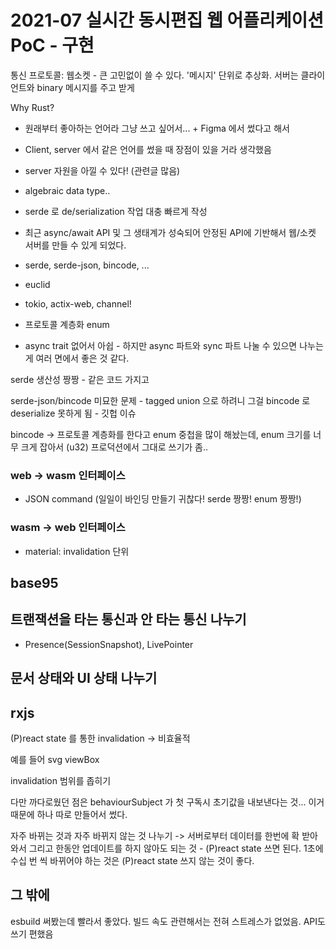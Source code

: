 # 2021-07 실시간 동시편집 웹 어플리케이션 PoC - 구현

통신 프로토콜: 웹소켓 - 큰 고민없이 쓸 수 있다. '메시지' 단위로 추상화. 서버는 클라이언트와 binary 메시지를 주고 받게

Why Rust?

- 원래부터 좋아하는 언어라 그냥 쓰고 싶어서... + Figma 에서 썼다고 해서
- Client, server 에서 같은 언어를 썼을 때 장점이 있을 거라 생각했음
- server 자원을 아낄 수 있다! (관련글 많음)
- algebraic data type..
- serde 로 de/serialization 작업 대충 빠르게 작성
- 최근 async/await API 및 그 생태계가 성숙되어 안정된 API에 기반해서 웹/소켓 서버를 만들 수 있게 되었다.


- serde, serde-json, bincode, ...
- euclid
- tokio, actix-web, channel!
- 프로토콜 계층화 enum
- async trait 없어서 아쉽 - 하지만 async 파트와 sync 파트 나눌 수 있으면 나누는게 여러 면에서 좋은 것 같다.

serde 생산성 짱짱 - 같은 코드 가지고 

serde-json/bincode 미묘한 문제 - tagged union 으로 하려니 그걸 bincode 로 deserialize 못하게 됨 - 깃헙 이슈

bincode -> 프로토콜 계층화를 한다고 enum 중첩을 많이 해놨는데, enum 크기를 너무 크게 잡아서 (u32) 프로덕션에서 그대로 쓰기가 좀..

### web -> wasm 인터페이스

- JSON command (일일이 바인딩 만들기 귀찮다! serde 짱짱! enum 짱짱!)

### wasm -> web 인터페이스

- material: invalidation 단위

## base95

## 트랜잭션을 타는 통신과 안 타는 통신 나누기

- Presence(SessionSnapshot), LivePointer

## 문서 상태와 UI 상태 나누기

## rxjs

(P)react state 를 통한 invalidation -> 비효율적

예를 들어 svg viewBox

invalidation 범위를 좁히기

다만 까다로웠던 점은 behaviourSubject 가 첫 구독시 초기값을 내보낸다는 것... 이거 때문에 하나 따로 만들어서 썼다. 

자주 바뀌는 것과 자주 바뀌지 않는 것 나누기 -> 서버로부터 데이터를 한번에 확 받아와서 그리고 한동안 업데이트를 하지 않아도 되는 것 - (P)react state 쓰면 된다. 1초에 수십 번 씩 바뀌어야 하는 것은 (P)react state 쓰지 않는 것이 좋다.

## 그 밖에

esbuild 써봤는데 빨라서 좋았다. 빌드 속도 관련해서는 전혀 스트레스가 없었음. API도 쓰기 편했음